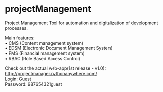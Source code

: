 # projectManagement
Project Management Tool for automation and digitalization of development processes.  

Main features:  
• CMS (Content management system)  
• EDSM (Electronic Document Management System)  
• FMS (Financial management system)  
• RBAC (Role Based Access Control)  
  
  
Check out the actual web-app(1st release - v1.0): http://projectmanager.pythonanywhere.com/  
Login: Guest  
Password: 987654321guest  
